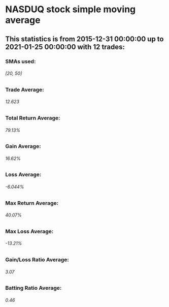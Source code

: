 # NASDUQ stock simple moving average
## This statistics is from 2015-12-31 00:00:00 up to 2021-01-25 00:00:00 with 12 trades:
### SMAs used: 
###### [20, 50]
### Trade Average:
###### 12.623
### Total Return Average:
###### 79.13%
### Gain Average: 
###### 16.62%
### Loss Average:
###### -6.044%
### Max Return Average:
###### 40.07%
### Max Loss Average:
###### -13.21%
### Gain/Loss Ratio Average:
###### 3.07
### Batting Ratio Average:
###### 0.46
